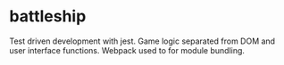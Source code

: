 # battleship

Test driven development with jest.
Game logic separated from DOM and user interface functions.
Webpack used to for module bundling.
